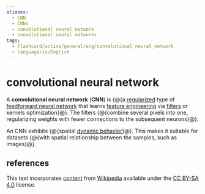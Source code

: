 ```yaml
---
aliases:
  - CNN
  - CNNs
  - convolutional neural network
  - convolutional neural networks
tags:
  - flashcard/active/general/eng/convolutional_neural_network
  - language/in/English
---
```


# convolutional neural network

A __convolutional neural network__ (__CNN__) is {@{a [regularized](regularization%20(mathematics).md) type of [feedforward neural network](feedforward%20neural%20network.md) that learns [feature engineering](feature%20engineering.md) via [filters](filter%20(signal%20processing).md) or kernels optimization}@}. The filters {@{combine several pixels into one, regularizing weights with fewer connections to the subsequent neurons}@}. <!--SR:!2026-06-08,503,310!2025-09-10,296,290-->

An CNN exhibits {@{spatial [dynamic behavior](dynamical%20system.md)}@}. This makes it suitable for datasets {@{with spatial relationship between the samples, such as images}@}. <!--SR:!2025-03-09,188,310!2025-06-01,269,330-->

## references

This text incorporates [content](https://en.wikipedia.org/wiki/convolutional_neural_network) from [Wikipedia](Wikipedia.md) available under the [CC BY-SA 4.0](https://creativecommons.org/licenses/by-sa/4.0/) license.
